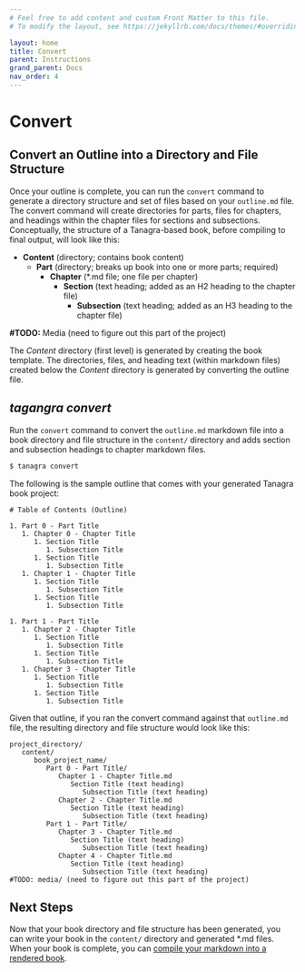 ```yaml
---
# Feel free to add content and custom Front Matter to this file.
# To modify the layout, see https://jekyllrb.com/docs/themes/#overriding-theme-defaults

layout: home
title: Convert
parent: Instructions
grand_parent: Docs
nav_order: 4
---
```


# Convert
## Convert an Outline into a Directory and File Structure
Once your outline is complete, you can run the `convert` command to generate a directory structure and set of files based on your `outline.md` file. The convert command will create directories for parts, files for chapters, and headings within the chapter files for sections and subsections. Conceptually, the structure of a Tanagra-based book, before compiling to final output, will look like this:

- **Content** (directory; contains book content)
   - **Part** (directory; breaks up book into one or more parts; required)
      - **Chapter** (\*.md file; one file per chapter)
         - **Section** (text heading; added as an H2 heading to the chapter file)
            - **Subsection** (text heading; added as an H3 heading to the chapter file)

**#TODO:** Media (need to figure out this part of the project)

The _Content_ directory (first level) is generated by creating the book template. The directories, files, and heading text (within markdown files) created below the _Content_ directory is generated by converting the outline file.

## _tagangra convert_
Run the `convert` command to convert the `outline.md` markdown file into a book directory and file structure in the `content/` directory and adds section and subsection headings to chapter markdown files.

```bash
$ tanagra convert
```

The following is the sample outline that comes with your generated Tanagra book project:
```
# Table of Contents (Outline)

1. Part 0 - Part Title
   1. Chapter 0 - Chapter Title
      1. Section Title
         1. Subsection Title
      1. Section Title
         1. Subsection Title
   1. Chapter 1 - Chapter Title
      1. Section Title
         1. Subsection Title
      1. Section Title
         1. Subsection Title

1. Part 1 - Part Title
   1. Chapter 2 - Chapter Title
      1. Section Title
         1. Subsection Title
      1. Section Title
         1. Subsection Title
   1. Chapter 3 - Chapter Title
      1. Section Title
         1. Subsection Title
      1. Section Title
         1. Subsection Title
```

Given that outline, if you ran the convert command against that `outline.md` file, the resulting directory and file structure would look like this:
```
project_directory/
   content/
      book_project_name/
         Part 0 - Part Title/
            Chapter 1 - Chapter Title.md
               Section Title (text heading)
                  Subsection Title (text heading)
            Chapter 2 - Chapter Title.md
               Section Title (text heading)
                  Subsection Title (text heading)
         Part 1 - Part Title/
            Chapter 3 - Chapter Title.md
               Section Title (text heading)
                  Subsection Title (text heading)
            Chapter 4 - Chapter Title.md
               Section Title (text heading)
                  Subsection Title (text heading)
#TODO: media/ (need to figure out this part of the project)
```

## Next Steps
Now that your book directory and file structure has been generated, you can write your book in the `content/` directory and generated \*.md files. When your book is complete, you can [compile your markdown into a rendered book](compile.html).
